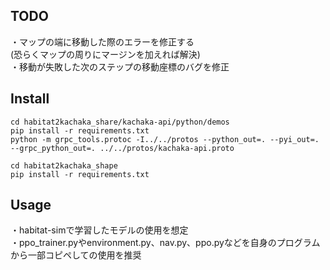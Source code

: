 ## TODO
・マップの端に移動した際のエラーを修正する<br>
(恐らくマップの周りにマージンを加えれば解決)<br>
・移動が失敗した次のステップの移動座標のバグを修正


## Install
```
cd habitat2kachaka_share/kachaka-api/python/demos
pip install -r requirements.txt
python -m grpc_tools.protoc -I../../protos --python_out=. --pyi_out=. --grpc_python_out=. ../../protos/kachaka-api.proto

cd habitat2kachaka_shape
pip install -r requirements.txt
```


## Usage
・habitat-simで学習したモデルの使用を想定<br>
・ppo_trainer.pyやenvironment.py、nav.py、ppo.pyなどを自身のプログラムから一部コピペしての使用を推奨
